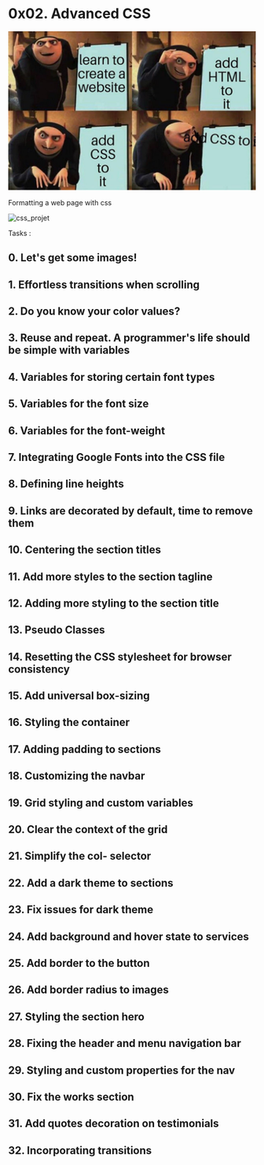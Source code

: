 # 0x02. Advanced CSS

![css](./ce6718f1b55e6c1580c6.jpg)

Formatting a web page with css

![css_projet](./b9a220ba79af9ede6fc5.png)

Tasks :

## 0. Let's get some images!

## 1. Effortless transitions when scrolling

## 2. Do you know your color values?

## 3. Reuse and repeat. A programmer's life should be simple with variables

## 4. Variables for storing certain font types

## 5. Variables for the font size

## 6. Variables for the font-weight

## 7. Integrating Google Fonts into the CSS file

## 8. Defining line heights

## 9. Links are decorated by default, time to remove them

## 10. Centering the section titles

## 11. Add more styles to the section tagline

## 12. Adding more styling to the section title

## 13. Pseudo Classes

## 14. Resetting the CSS stylesheet for browser consistency

## 15. Add universal box-sizing

## 16. Styling the container

## 17. Adding padding to sections

## 18. Customizing the navbar

## 19. Grid styling and custom variables

## 20. Clear the context of the grid

## 21. Simplify the col- selector

## 22. Add a dark theme to sections

## 23. Fix issues for dark theme

## 24. Add background and hover state to services

## 25. Add border to the button

## 26. Add border radius to images

## 27. Styling the section hero

## 28. Fixing the header and menu navigation bar

## 29. Styling and custom properties for the nav

## 30. Fix the works section

## 31. Add quotes decoration on testimonials

## 32. Incorporating transitions

